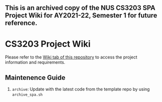 ## This is an archived copy of the NUS CS3203 SPA Project Wiki for AY2021-22, Semester 1 for future reference.

# CS3203 Project Wiki

Please refer to the [Wiki tab of this repository](../../wiki) to access the project information and requirements.

## Maintenence Guide

1. `archive`: Update with the latest code from the template repo by using `archive_spa.sh`
